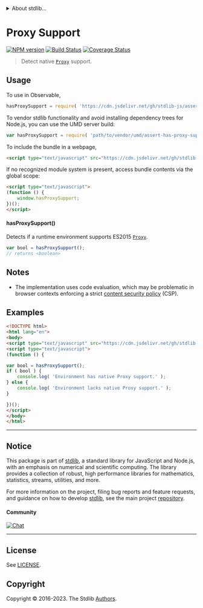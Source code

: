 <!--

@license Apache-2.0

Copyright (c) 2018 The Stdlib Authors.

Licensed under the Apache License, Version 2.0 (the "License");
you may not use this file except in compliance with the License.
You may obtain a copy of the License at

   http://www.apache.org/licenses/LICENSE-2.0

Unless required by applicable law or agreed to in writing, software
distributed under the License is distributed on an "AS IS" BASIS,
WITHOUT WARRANTIES OR CONDITIONS OF ANY KIND, either express or implied.
See the License for the specific language governing permissions and
limitations under the License.

-->


<details>
  <summary>
    About stdlib...
  </summary>
  <p>We believe in a future in which the web is a preferred environment for numerical computation. To help realize this future, we've built stdlib. stdlib is a standard library, with an emphasis on numerical and scientific computation, written in JavaScript (and C) for execution in browsers and in Node.js.</p>
  <p>The library is fully decomposable, being architected in such a way that you can swap out and mix and match APIs and functionality to cater to your exact preferences and use cases.</p>
  <p>When you use stdlib, you can be absolutely certain that you are using the most thorough, rigorous, well-written, studied, documented, tested, measured, and high-quality code out there.</p>
  <p>To join us in bringing numerical computing to the web, get started by checking us out on <a href="https://github.com/stdlib-js/stdlib">GitHub</a>, and please consider <a href="https://opencollective.com/stdlib">financially supporting stdlib</a>. We greatly appreciate your continued support!</p>
</details>

# Proxy Support

[![NPM version][npm-image]][npm-url] [![Build Status][test-image]][test-url] [![Coverage Status][coverage-image]][coverage-url] <!-- [![dependencies][dependencies-image]][dependencies-url] -->

> Detect native [`Proxy`][mdn-proxy] support.



<section class="usage">

## Usage

To use in Observable,

```javascript
hasProxySupport = require( 'https://cdn.jsdelivr.net/gh/stdlib-js/assert-has-proxy-support@umd/browser.js' )
```

To vendor stdlib functionality and avoid installing dependency trees for Node.js, you can use the UMD server build:

```javascript
var hasProxySupport = require( 'path/to/vendor/umd/assert-has-proxy-support/index.js' )
```

To include the bundle in a webpage,

```html
<script type="text/javascript" src="https://cdn.jsdelivr.net/gh/stdlib-js/assert-has-proxy-support@umd/browser.js"></script>
```

If no recognized module system is present, access bundle contents via the global scope:

```html
<script type="text/javascript">
(function () {
    window.hasProxySupport;
})();
</script>
```

#### hasProxySupport()

Detects if a runtime environment supports ES2015 [`Proxy`][mdn-proxy].

```javascript
var bool = hasProxySupport();
// returns <boolean>
```

</section>

<!-- /.usage -->

<section class="notes">

## Notes

-   The implementation uses code evaluation, which may be problematic in browser contexts enforcing a strict [content security policy][mdn-csp] (CSP).

</section>

<!-- /.notes -->

<section class="examples">

## Examples

<!-- eslint no-undef: "error" -->

```html
<!DOCTYPE html>
<html lang="en">
<body>
<script type="text/javascript" src="https://cdn.jsdelivr.net/gh/stdlib-js/assert-has-proxy-support@umd/browser.js"></script>
<script type="text/javascript">
(function () {

var bool = hasProxySupport();
if ( bool ) {
    console.log( 'Environment has native Proxy support.' );
} else {
    console.log( 'Environment lacks native Proxy support.' );
}

})();
</script>
</body>
</html>
```

</section>

<!-- /.examples -->



<!-- Section for related `stdlib` packages. Do not manually edit this section, as it is automatically populated. -->

<section class="related">

</section>

<!-- /.related -->

<!-- Section for all links. Make sure to keep an empty line after the `section` element and another before the `/section` close. -->


<section class="main-repo" >

* * *

## Notice

This package is part of [stdlib][stdlib], a standard library for JavaScript and Node.js, with an emphasis on numerical and scientific computing. The library provides a collection of robust, high performance libraries for mathematics, statistics, streams, utilities, and more.

For more information on the project, filing bug reports and feature requests, and guidance on how to develop [stdlib][stdlib], see the main project [repository][stdlib].

#### Community

[![Chat][chat-image]][chat-url]

---

## License

See [LICENSE][stdlib-license].


## Copyright

Copyright &copy; 2016-2023. The Stdlib [Authors][stdlib-authors].

</section>

<!-- /.stdlib -->

<!-- Section for all links. Make sure to keep an empty line after the `section` element and another before the `/section` close. -->

<section class="links">

[npm-image]: http://img.shields.io/npm/v/@stdlib/assert-has-proxy-support.svg
[npm-url]: https://npmjs.org/package/@stdlib/assert-has-proxy-support

[test-image]: https://github.com/stdlib-js/assert-has-proxy-support/actions/workflows/test.yml/badge.svg?branch=v0.1.0
[test-url]: https://github.com/stdlib-js/assert-has-proxy-support/actions/workflows/test.yml?query=branch:v0.1.0

[coverage-image]: https://img.shields.io/codecov/c/github/stdlib-js/assert-has-proxy-support/main.svg
[coverage-url]: https://codecov.io/github/stdlib-js/assert-has-proxy-support?branch=main

<!--

[dependencies-image]: https://img.shields.io/david/stdlib-js/assert-has-proxy-support.svg
[dependencies-url]: https://david-dm.org/stdlib-js/assert-has-proxy-support/main

-->

[chat-image]: https://img.shields.io/gitter/room/stdlib-js/stdlib.svg
[chat-url]: https://app.gitter.im/#/room/#stdlib-js_stdlib:gitter.im

[stdlib]: https://github.com/stdlib-js/stdlib

[stdlib-authors]: https://github.com/stdlib-js/stdlib/graphs/contributors

[cli-section]: https://github.com/stdlib-js/assert-has-proxy-support#cli
[cli-url]: https://github.com/stdlib-js/assert-has-proxy-support/tree/cli
[@stdlib/assert-has-proxy-support]: https://github.com/stdlib-js/assert-has-proxy-support/tree/main

[umd]: https://github.com/umdjs/umd
[es-module]: https://developer.mozilla.org/en-US/docs/Web/JavaScript/Guide/Modules

[deno-url]: https://github.com/stdlib-js/assert-has-proxy-support/tree/deno
[umd-url]: https://github.com/stdlib-js/assert-has-proxy-support/tree/umd
[esm-url]: https://github.com/stdlib-js/assert-has-proxy-support/tree/esm
[branches-url]: https://github.com/stdlib-js/assert-has-proxy-support/blob/main/branches.md

[stdlib-license]: https://raw.githubusercontent.com/stdlib-js/assert-has-proxy-support/main/LICENSE

[mdn-proxy]: https://developer.mozilla.org/en-US/docs/Web/JavaScript/Reference/Global_Objects/Proxy

[mdn-csp]: https://developer.mozilla.org/en-US/docs/Web/HTTP/CSP

</section>

<!-- /.links -->
